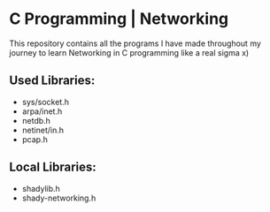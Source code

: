 # C Programming | Networking
This repository contains all the programs I have made throughout my journey to learn Networking in C programming like a real sigma x)

## Used Libraries:
- sys/socket.h
- arpa/inet.h
- netdb.h
- netinet/in.h
- pcap.h

## Local Libraries:
- shadylib.h
- shady-networking.h
